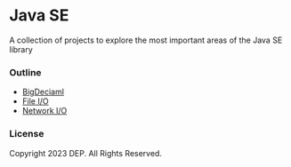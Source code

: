 # Java SE

A collection of projects to explore the most important areas of the Java SE library

### Outline

- [BigDeciaml](/big-decimal/)
- [File I/O](/file-io/)
- [Network I/O](/network-io/)

### License
Copyright 2023 DEP. All Rights Reserved.

